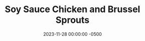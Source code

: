 ---
layout: post
title:  "Soy Sauce Chicken and Brussel Sprouts"
date:   2023-11-28 00:00:00 -0500
categories:
- Recipes
- Chicken
permalink: /recipes/soy-sauce-chicken
image: /assets/Food/Chicken/Soy Sauce/soy-sauce-cover.jpg
ing: soysauce-ing
facts: soysauce-facts
section1: Chicken
start2: Frozen brussel sprouts, thawed
section2: Brussel Sprouts
start3: 
section3: 
start4: 
section4: 
start5: 
section5: 
Prep: 15
Rest: 
Cook: 30
Source1: 
Source2: 
whisk: https://s.samsungfood.com/VEnwR
tags: 
- roast
- simple
- asian
- cutlet
- breast
- bake
- gochujang
- marinade
Description: This dish is a perfect prepare ahead meal for an easy dinner. I called to marinate the chicken and sprouts, that way it's easier to put together come dinner time. This pairs well with a side of brown rice cooked in the same seasonings listed below.
Instructions: 
- Slice your chicken into evenly sliced thin cutlets, and add to a large bowl. Mix with the seasonings (soy sauce, gochujang, lemon, pepper, paprika, chili powder, and onion powder), and let marinade in the fridge for at least an hour<br><br>

- Meanwhile, prepare the brussel sprouts. Add them to a large bowl and mix with the seasonings (soy sauce, sesame oil, lemon juice, pepper, paprika, chili powder, and garlic powder). Marinate this in the fridge as well<br><br>

- When you're ready to cook, heat your oven to 400F and line 3 cookie sheets with parchment paper. Add the sprouts to one sheet, and the chicken to the other 2 (you might be able to squeeze all the chicken on to one sheet)<br><br>

- Roast the Brussel sprouts for 30 minutes. With 12 minutes left add the chicken to the oven. They should be done at the same time<br><br>
- <center><img src="/assets/Food/Chicken/Soy Sauce/soy-sauce-4.jpg" alt="" class="instruction-image"></center>
---